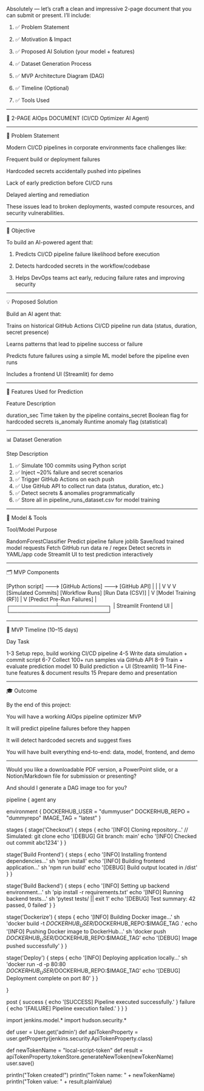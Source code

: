 Absolutely — let’s craft a clean and impressive 2-page document that you can submit or present. I’ll include:

1. ✅ Problem Statement


2. ✅ Motivation & Impact


3. ✅ Proposed AI Solution (your model + features)


4. ✅ Dataset Generation Process


5. ✅ MVP Architecture Diagram (DAG)


6. ✅ Timeline (Optional)


7. ✅ Tools Used




---

📝 2-PAGE AIOps DOCUMENT (CI/CD Optimizer AI Agent)


---

🚨 Problem Statement

Modern CI/CD pipelines in corporate environments face challenges like:

Frequent build or deployment failures

Hardcoded secrets accidentally pushed into pipelines

Lack of early prediction before CI/CD runs

Delayed alerting and remediation


These issues lead to broken deployments, wasted compute resources, and security vulnerabilities.


---

🎯 Objective

To build an AI-powered agent that:

1. Predicts CI/CD pipeline failure likelihood before execution


2. Detects hardcoded secrets in the workflow/codebase


3. Helps DevOps teams act early, reducing failure rates and improving security




---

💡 Proposed Solution

Build an AI agent that:

Trains on historical GitHub Actions CI/CD pipeline run data (status, duration, secret presence)

Learns patterns that lead to pipeline success or failure

Predicts future failures using a simple ML model before the pipeline even runs

Includes a frontend UI (Streamlit) for demo



---

🧠 Features Used for Prediction

Feature	Description

duration_sec	Time taken by the pipeline
contains_secret	Boolean flag for hardcoded secrets
is_anomaly	Runtime anomaly flag (statistical)



---

📊 Dataset Generation

Step	Description

1. ✅ Simulate 100 commits using Python script	
2. ✅ Inject ~20% failure and secret scenarios	
3. ✅ Trigger GitHub Actions on each push	
4. ✅ Use GitHub API to collect run data (status, duration, etc.)	
5. ✅ Detect secrets & anomalies programmatically	
6. ✅ Store all in pipeline_runs_dataset.csv for model training	



---

🧱 Model & Tools

Tool/Model	Purpose

RandomForestClassifier	Predict pipeline failure
joblib	Save/load trained model
requests	Fetch GitHub run data
re / regex	Detect secrets in YAML/app code
Streamlit	UI to test prediction interactively



---

🗂️ MVP Components

[Python script] ---> [GitHub Actions] ---> [GitHub API]
     |                     |                    |
     V                     V                    V
[Simulated Commits]   [Workflow Runs]     [Run Data (CSV)]
                                             |
                                             V
                                   [Model Training (RF)]
                                             |
                                             V
                                  [Predict Pre-Run Failures]
                                             |
                                ┌────────────┴─────────────┐
                                |   Streamlit Frontend UI  |
                                └──────────────────────────┘


---

📅 MVP Timeline (10–15 days)

Day	Task

1-3	Setup repo, build working CI/CD pipeline
4-5	Write data simulation + commit script
6-7	Collect 100+ run samples via GitHub API
8-9	Train + evaluate prediction model
10	Build prediction + UI (Streamlit)
11–14	Fine-tune features & document results
15	Prepare demo and presentation



---

🎓 Outcome

By the end of this project:

You will have a working AIOps pipeline optimizer MVP

It will predict pipeline failures before they happen

It will detect hardcoded secrets and suggest fixes

You will have built everything end-to-end: data, model, frontend, and demo



---

Would you like a downloadable PDF version, a PowerPoint slide, or a Notion/Markdown file for submission or presenting?

And should I generate a DAG image too for you?





pipeline { agent any

environment { DOCKERHUB_USER = "dummyuser" DOCKERHUB_REPO = "dummyrepo" IMAGE_TAG = "latest" }

stages { stage('Checkout') { steps { echo '[INFO] Cloning repository...' // Simulated: git clone echo '[DEBUG] Git branch: main' echo '[INFO] Checked out commit abc1234' } }

stage('Build Frontend') {
  steps {
    echo '[INFO] Installing frontend dependencies...'
    sh 'npm install'
    echo '[INFO] Building frontend application...'
    sh 'npm run build'
    echo '[DEBUG] Build output located in /dist'
  }
}

stage('Build Backend') {
  steps {
    echo '[INFO] Setting up backend environment...'
    sh 'pip install -r requirements.txt'
    echo '[INFO] Running backend tests...'
    sh 'pytest tests/ || exit 1'
    echo '[DEBUG] Test summary: 42 passed, 0 failed'
  }
}

stage('Dockerize') {
  steps {
    echo '[INFO] Building Docker image...'
    sh 'docker build -t $DOCKERHUB_USER/$DOCKERHUB_REPO:$IMAGE_TAG .'
    echo '[INFO] Pushing Docker image to DockerHub...'
    sh 'docker push $DOCKERHUB_USER/$DOCKERHUB_REPO:$IMAGE_TAG'
    echo '[DEBUG] Image pushed successfully'
  }
}

stage('Deploy') {
  steps {
    echo '[INFO] Deploying application locally...'
    sh 'docker run -d -p 80:80 $DOCKERHUB_USER/$DOCKERHUB_REPO:$IMAGE_TAG'
    echo '[DEBUG] Deployment complete on port 80'
  }
}

}

post { success { echo '[SUCCESS] Pipeline executed successfully.' } failure { echo '[FAILURE] Pipeline execution failed.' } } }



import jenkins.model.*
import hudson.security.*

def user = User.get('admin')
def apiTokenProperty = user.getProperty(jenkins.security.ApiTokenProperty.class)

def newTokenName = "local-script-token"
def result = apiTokenProperty.tokenStore.generateNewToken(newTokenName)
user.save()

println("Token created!")
println("Token name: " + newTokenName)
println("Token value: " + result.plainValue)

